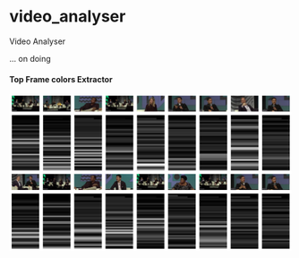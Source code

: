 # video_analyser
Video Analyser

... on doing

#### Top Frame colors Extractor 
 

[![Editor Screen](https://raw.githubusercontent.com/maranemil/video_analyser/master/screens/top_colors_frames.png)](#features)